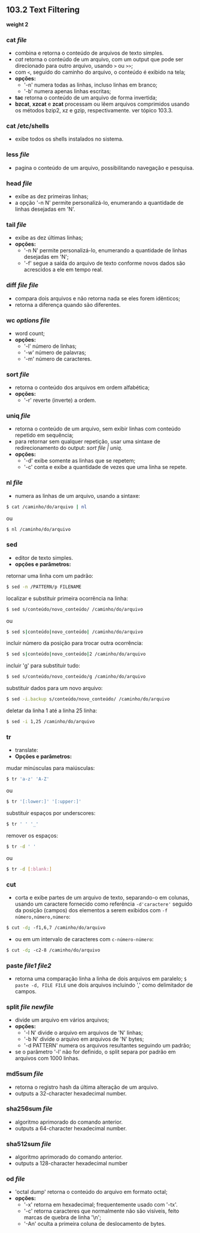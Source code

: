 ## 103.2 Text Filtering
__weight 2__


### cat *file*
- combina e retorna o conteúdo de arquivos de texto simples.
- *cat* retorna o conteúdo de um arquivo, com um output que pode ser direcionado para outro arquivo, usando ```>``` ou ```>>```; 
- com ```<```, seguido do caminho do arquivo, o conteúdo é exibido na tela;
- __opções:__
    - '-n' numera todas as linhas, incluso linhas em branco;
    - '-b' numera apenas linhas escritas;
- __tac__ retorna o conteúdo de um arquivo de forma invertida;
- __bzcat__, __xzcat__ e __zcat__ processam ou lêem arquivos comprimidos usando os métodos bzip2, xz e gzip, respectivamente. ver tópico 103.3.

### cat /etc/shells
- exibe todos os shells instalados no sistema.

### less *file*
- pagina o conteúdo de um arquivo, possibilitando navegação e pesquisa.

### head *file*
- exibe as dez primeiras linhas; 
- a opção '-n N' permite personalizá-lo, enumerando a quantidade de linhas desejadas em 'N'.

### tail *file*
- exibe as dez últimas linhas; 
- __opções:__
	- '-n N' permite personalizá-lo, enumerando a quantidade de linhas desejadas em 'N'; 
	- '-f' segue a saída do arquivo de texto conforme novos dados são acrescidos a ele em tempo real.

### diff *file file*
- compara dois arquivos e não retorna nada se eles forem idênticos;
- retorna a diferença quando são diferentes.

### wc *options file*
- word count;
- __opções:__
    - '-l' número de linhas;
    - '-w' número de palavras;
    - '-m' número de caracteres.

### sort *file*
- retorna o conteúdo dos arquivos em ordem alfabética;
- __opções:__
    - '-r' reverte (inverte) a ordem.

### uniq *file*
- retorna o conteúdo de um arquivo, sem exibir linhas com conteúdo repetido em sequência;
- para retornar sem qualquer repetição, usar uma sintaxe de redirecionamento do output: *sort file | uniq*.
- __opções:__
    - '-d' exibe somente as linhas que se repetem;
    - '-c' conta e exibe a quantidade de vezes que uma linha se repete.

### nl *file*
- numera as linhas de um arquivo, usando a sintaxe:
```bash
$ cat /caminho/do/arquivo | nl 
```
ou
```bash
$ nl /caminho/do/arquivo
```

### sed
- editor de texto simples.
- __opções e parâmetros:__

retornar uma linha com um padrão:
```bash
$ sed -n /PATTERN/p FILENAME
```

localizar e substituir primeira ocorrência na linha:
```bash
$ sed s/conteúdo/novo_conteúdo/ /caminho/do/arquivo
```
ou
```bash
$ sed s|conteúdo|novo_conteúdo| /caminho/do/arquivo
```

incluir número da posição para trocar outra ocorrência:
```bash
$ sed s|conteúdo|novo_conteúdo|2 /caminho/do/arquivo
```

incluir 'g' para substituir tudo:
```bash
$ sed s/conteúdo/novo_conteúdo/g /caminho/do/arquivo
```
substituir dados para um novo arquivo:
```bash
$ sed -i.backup s/conteúdo/novo_conteúdo/ /caminho/do/arquivo
```

deletar da linha 1 até a linha 25 linha:
```bash
$ sed -i 1,25 /caminho/do/arquivo
```

### tr
- translate:
- __Opções e parâmetros:__

mudar minúsculas para maiúsculas:
```bash
$ tr 'a-z' 'A-Z'
```
ou 
```bash
$ tr '[:lower:]' '[:upper:]'
```

substituir espaços por underscores:
```bash
$ tr ' ' '_'
```

remover os espaços:
```bash
$ tr -d ' '
```
ou
```bash
$ tr -d [:blank:]
```

### cut
- corta e exibe partes de um arquivo de texto, separando-o em colunas, usando um caractere fornecido como referência ```-d'caractere'``` 
seguido da posição \(campos) dos elementos a serem exibidos com ```-f número,número,número```:
```bash
$ cut -d; -f1,6,7 /caminho/do/arquivo
```
- ou em um intervalo de caracteres com ```c-número-número```:
```bash
$ cut -d; -c2-8 /caminho/do/arquivo
```

### paste *file1 file2*
- retorna uma comparação linha a linha de dois arquivos em paralelo;
```$ paste -d, FILE FILE``` une dois arquivos incluindo ',' como delimitador de campos.

### split *file newfile*
- divide um arquivo em vários arquivos;
- __opções:__
    - '-l N' divide o arquivo em arquivos de 'N' linhas;
	- '-b N' divide o arquivo em arquivos de 'N' bytes;
	- '-d PATTERN' numera os arquivos resultantes seguindo um padrão;
- se o parâmetro '-l' não for definido, o split separa por padrão em arquivos com 1000 linhas.

### md5sum *file*
- retorna o registro hash da última alteração de um arquivo.
- outputs a 32-character hexadecimal number.

### sha256sum *file*
- algoritmo aprimorado do comando anterior.
- outputs a 64-character hexadecimal number.

### sha512sum *file*
- algoritmo aprimorado do comando anterior.
- outputs a 128-character hexadecimal number

### od *file*
- 'octal dump' retorna o conteúdo do arquivo em formato octal; 
- __opções:__
	- '-x' retorna em hexadecimal; frequentemente usado com '-tx'.
	- '-c' retorna caracteres que normalmente não são visíveis, feito marcas de quebra de linha '\n';
	- '-An' oculta a primeira coluna de deslocamento de bytes.